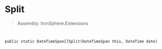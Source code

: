 ﻿

# Split

> Assembly: IronSphere.Extensions



```


public static DateTimeSpan[]Split(DateTimeSpan this, DateTime date)
```